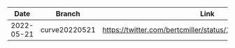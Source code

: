 Date | Branch | Link
--- | --- | ---
2022-05-21 | curve20220521 | https://twitter.com/bertcmiller/status/1527757146716348416
